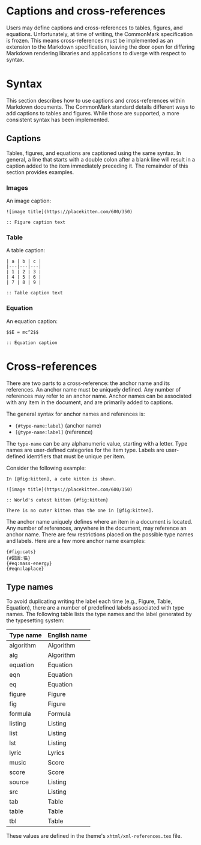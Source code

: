 # Captions and cross-references

Users may define captions and cross-references to tables, figures,
and equations. Unfortunately, at time of writing, the CommonMark
specification is frozen. This means cross-references must be implemented
as an extension to the Markdown specification, leaving the door open for
differing Markdown rendering libraries and applications to diverge with
respect to syntax.

# Syntax

This section describes how to use captions and cross-references within
Markdown documents. The CommonMark standard details different ways to
add captions to tables and figures. While those are supported, a more
consistent syntax has been implemented.

## Captions

Tables, figures, and equations are captioned using the same syntax. In
general, a line that starts with a double colon after a blank line will
result in a caption added to the item immediately preceding it. The
remainder of this section provides examples.

### Images

An image caption:

```
![image title](https://placekitten.com/600/350)

:: Figure caption text
```

### Table

A table caption:

```
| a | b | c |
|---|---|---|
| 1 | 2 | 3 |
| 4 | 5 | 6 |
| 7 | 8 | 9 |

:: Table caption text
```

### Equation

An equation caption:

```
$$E = mc^2$$

:: Equation caption
```

# Cross-references

There are two parts to a cross-reference: the anchor name and its references.
An anchor name must be uniquely defined. Any number of references may refer
to an anchor name. Anchor names can be associated with any item in the
document, and are primarily added to captions.

The general syntax for anchor names and references is:

* `{#type-name:label}` (anchor name)
* `[@type-name:label]` (reference)

The `type-name` can be any alphanumeric value, starting with a letter.
Type names are user-defined categories for the item type. Labels are
user-defined identifiers that must be unique per item.

Consider the following example:

```
In [@fig:kitten], a cute kitten is shown.

![image title](https://placekitten.com/600/350)

:: World's cutest kitten {#fig:kitten}

There is no cuter kitten than the one in [@fig:kitten].
```

The anchor name uniquely defines where an item in a document is located. Any
number of references, anywhere in the document, may reference an anchor name.
There are few restrictions placed on the possible type names and labels. Here
are a few more anchor name examples:

```
{#fig:cats}
{#図版:猫}
{#eq:mass-energy}
{#eqn:laplace}
```

## Type names

To avoid duplicating writing the label each time (e.g., Figure, Table,
Equation), there are a number of predefined labels associated with
type names. The following table lists the type names and the label
generated by the typesetting system:

| Type name | English name
|---|---|
| algorithm | Algorithm |
| alg | Algorithm |
| equation | Equation |
| eqn | Equation |
| eq | Equation |
| figure | Figure |
| fig | Figure |
| formula | Formula |
| listing | Listing |
| list | Listing |
| lst | Listing |
| lyric | Lyrics |
| music | Score |
| score | Score |
| source | Listing |
| src | Listing |
| tab | Table |
| table | Table |
| tbl | Table |

These values are defined in the theme's `xhtml/xml-references.tex` file.

